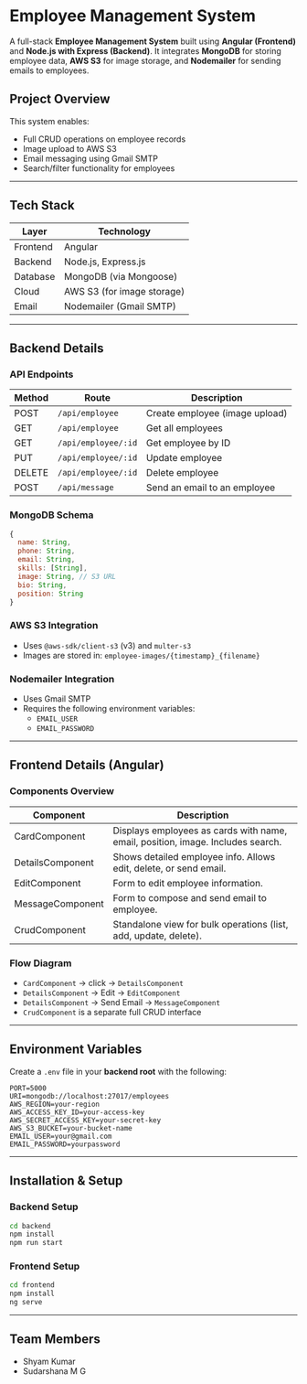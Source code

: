 # Employee Management System

A full-stack **Employee Management System** built using **Angular (Frontend)** and **Node.js with Express (Backend)**. It integrates **MongoDB** for storing employee data, **AWS S3** for image storage, and **Nodemailer** for sending emails to employees.

##  Project Overview

This system enables:
- Full CRUD operations on employee records
- Image upload to AWS S3
- Email messaging using Gmail SMTP
- Search/filter functionality for employees

---

##  Tech Stack

| Layer       | Technology                         |
|-------------|------------------------------------|
| Frontend    | Angular                            |
| Backend     | Node.js, Express.js                |
| Database    | MongoDB (via Mongoose)             |
| Cloud       | AWS S3 (for image storage)         |
| Email       | Nodemailer (Gmail SMTP)            |

---

##  Backend Details

###  API Endpoints

| Method | Route               | Description                  |
|--------|---------------------|------------------------------|
| POST   | `/api/employee`     | Create employee (image upload) |
| GET    | `/api/employee`     | Get all employees            |
| GET    | `/api/employee/:id` | Get employee by ID           |
| PUT    | `/api/employee/:id` | Update employee              |
| DELETE | `/api/employee/:id` | Delete employee              |
| POST   | `/api/message`      | Send an email to an employee |

###  MongoDB Schema

```js
{
  name: String,
  phone: String,
  email: String,
  skills: [String],
  image: String, // S3 URL
  bio: String,
  position: String
}
```

###  AWS S3 Integration

- Uses `@aws-sdk/client-s3` (v3) and `multer-s3`
- Images are stored in: `employee-images/{timestamp}_{filename}`

###  Nodemailer Integration

- Uses Gmail SMTP
- Requires the following environment variables:
  - `EMAIL_USER`
  - `EMAIL_PASSWORD`

---

##  Frontend Details (Angular)

###  Components Overview

| Component        | Description                                                                 |
|------------------|-----------------------------------------------------------------------------|
| CardComponent     | Displays employees as cards with name, email, position, image. Includes search. |
| DetailsComponent  | Shows detailed employee info. Allows edit, delete, or send email.           |
| EditComponent     | Form to edit employee information.                                          |
| MessageComponent  | Form to compose and send email to employee.                                |
| CrudComponent     | Standalone view for bulk operations (list, add, update, delete).           |

###  Flow Diagram

- `CardComponent` → click → `DetailsComponent`
- `DetailsComponent` → Edit → `EditComponent`
- `DetailsComponent` → Send Email → `MessageComponent`
- `CrudComponent` is a separate full CRUD interface

---

##  Environment Variables

Create a `.env` file in your **backend root** with the following:

```env
PORT=5000
URI=mongodb://localhost:27017/employees
AWS_REGION=your-region
AWS_ACCESS_KEY_ID=your-access-key
AWS_SECRET_ACCESS_KEY=your-secret-key
AWS_S3_BUCKET=your-bucket-name
EMAIL_USER=your@gmail.com
EMAIL_PASSWORD=yourpassword
```

---

##  Installation & Setup

###  Backend Setup

```bash
cd backend
npm install
npm run start
```

###  Frontend Setup

```bash
cd frontend
npm install
ng serve
```

---

##  Team Members

- Shyam Kumar  
- Sudarshana M G


